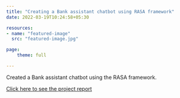 ```yaml
---
title: "Creating a Bank assistant chatbot using RASA framework"
date: 2022-03-19T10:24:58+05:30

resources:
- name: "featured-image"
  src: "featured-image.jpg"

page:
    theme: full

---
```


Created a Bank assistant chatbot using the RASA framework.

[Click here to see the project report](https://github.com/mohamedfawas/Bank-assistant-chatbot)